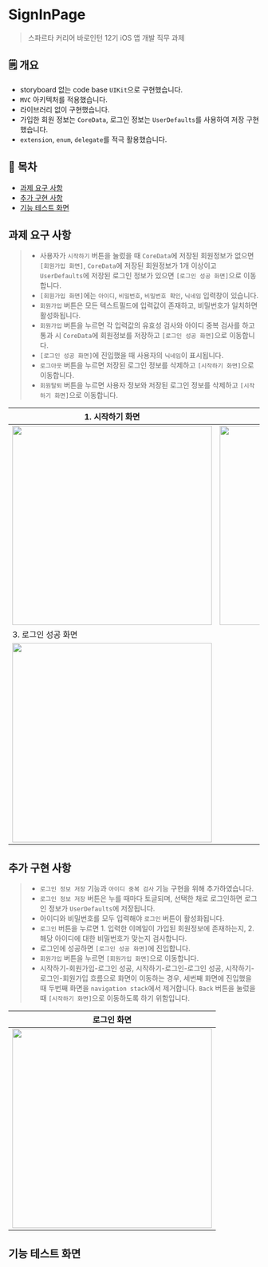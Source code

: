 # SignInPage
> 스파르타 커리어 바로인턴 12기 iOS 앱 개발 직무 과제

## 🗒️ 개요
- storyboard 없는 code base `UIKit`으로 구현했습니다.
- `MVC` 아키텍처를 적용했습니다.
- 라이브러리 없이 구현했습니다.
- 가입한 회원 정보는 `CoreData`, 로그인 정보는 `UserDefaults`를 사용하여 저장 구현했습니다.
- `extension`, `enum`, `delegate`를 적극 활용했습니다.

## 🔗 목차
- [과제 요구 사항](#과제-요구-사항)
- [추가 구현 사항](#추가-구현-사항)
- [기능 테스트 화면](#기능-테스트-화면)

## 과제 요구 사항
> - 사용자가 `시작하기` 버튼을 눌렀을 때 `CoreData`에 저장된 회원정보가 없으면 `[회원가입 화면]`, `CoreData`에 저장된 회원정보가 1개 이상이고 `UserDefaults`에 저장된 로그인 정보가 있으면 `[로그인 성공 화면]`으로 이동합니다.
> - `[회원가입 화면]`에는 `아이디`, `비밀번호`, `비밀번호 확인`, `닉네임` 입력창이 있습니다.
> - `회원가입` 버튼은 모든 텍스트필드에 입력값이 존재하고, 비밀번호가 일치하면 활성화됩니다.
> - `회원가입` 버튼을 누르면 각 입력값의 유효성 검사와 아이디 중복 검사를 하고 통과 시 `CoreData`에 회원정보를 저장하고 `[로그인 성공 화면]`으로 이동합니다.
> - `[로그인 성공 화면]`에 진입했을 때 사용자의 `닉네임`이 표시됩니다.
> - `로그아웃` 버튼을 누르면 저장된 로그인 정보를 삭제하고 `[시작하기 화면]`으로 이동합니다.
> - `회원탈퇴` 버튼을 누르면 사용자 정보와 저장된 로그인 정보를 삭제하고 `[시작하기 화면]`으로 이동합니다.

| 1. 시작하기 화면 | 2. 회원가입 화면 |
| ----- | ----- |
| <img src="https://github.com/user-attachments/assets/ec205cd1-de1b-43e0-9245-917efbefce0a" width=400> | <img src="https://github.com/user-attachments/assets/5c2d2914-cede-4b1b-8923-18896f07e365" width=400> |
| 3. 로그인 성공 화면 |
| <img src="https://github.com/user-attachments/assets/21bd756f-25ec-4b4e-8b41-1b0e3dce5235" width=400> |

## 추가 구현 사항
> - `로그인 정보 저장` 기능과 `아이디 중복 검사` 기능 구현을 위해 추가하였습니다.
> - `로그인 정보 저장` 버튼은 누를 때마다 토글되며, 선택한 채로 로그인하면 로그인 정보가 `UserDefaults`에 저장됩니다.
> - 아이디와 비밀번호를 모두 입력해야 `로그인` 버튼이 활성화됩니다.
> - `로그인` 버튼을 누르면 1. 입력한 이메일이 가입된 회원정보에 존재하는지, 2. 해당 아이디에 대한 비밀번호가 맞는지 검사합니다.
> - 로그인에 성공하면 `[로그인 성공 화면]`에 진입합니다.
> - `회원가입` 버튼을 누르면 `[회원가입 화면]`으로 이동합니다.
> - 시작하기-회원가입-로그인 성공, 시작하기-로그인-로그인 성공, 시작하기-로그인-회원가입 흐름으로 화면이 이동하는 경우, 세번째 화면에 진입했을 때 두번째 화면을 `navigation stack`에서 제거합니다. `Back` 버튼을 눌렀을 때 `[시작하기 화면]`으로 이동하도록 하기 위함입니다.

| 로그인 화면 |
| ----- |
| <img src="https://github.com/user-attachments/assets/4380a42b-d07b-4ad6-824f-83cea898b6f6" width=400> |

## 기능 테스트 화면
